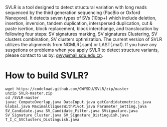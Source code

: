 SVLR is a tool designed to detect structural variation with long reads sequenced by the third generation sequencing (PacBio or Oxford Nanopore). 
It detects seven types of SVs (10bp+) which include deletion, insertion, inversion, tandem duplication, interspersed duplication, cut & paste isertion, block replacement, block interchange, and translocation by following four steps: SV signatures marking, SV signatures Clustering, SV clusters combination, SV clusters optimization. 
The current version of SVLR utilizes the alignments from NGMLR(.sam) or LAST(.maf).
If you have any susgetions or problems when you apply SVLR to detect structure variants, please contact to us by: gwy@mail.sdu.edu.cn.






How to build SVLR?
==================
```
wget https://codeload.github.com/GWYSDU/SVLR/zip/master     
unzip SVLR-master.zip  
cd /SVLR-master  
javac ComputeOverlap.java DataInput.java getCandidatemetrics.java Global.java MaximalCliquesWithPivot.java Parameter_Setting.java SV_Candidate.java SV_Candidate_Filter.java SVsignature.java SV_Signature_Cluster.java SV_Signature_Distinguish.java T_I_C_SVClusters_Distinguish.java
```
